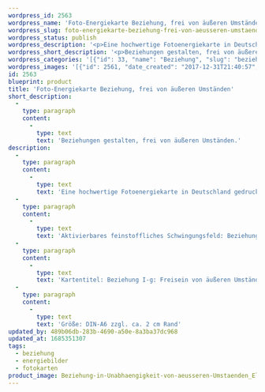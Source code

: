 ```yaml
---
wordpress_id: 2563
wordpress_name: 'Foto-Energiekarte Beziehung, frei von äußeren Umständen'
wordpress_slug: foto-energiekarte-beziehung-frei-von-aeusseren-umstaenden
wordpress_status: publish
wordpress_description: '<p>Eine hochwertige Fotoenergiekarte in Deutschland gedruckt und in Handarbeit laminiert.  Sie ist in Postkartengröße (DIN-A6) gut zu transportieren und kann auch auf den Körper aufgelegt werden.</p><p>Aktivierbares feinstoffliches Schwingungsfeld: Beziehung - Freisein - Äußere Umstände - Wahrhaftigkeit - Realität.</p><p>Kartentitel: Beziehung I-g: Freisein von äußeren Umständen. Reihe: Beziehung. Schwingungsebene: Grün</p><p>Größe: DIN-A6 zzgl. ca. 2 cm Rand<br />Andere Formate sind individuell für Sie innerhalb weniger Tage herstellbar. Bitte kontaktieren Sie uns hierfür unter <a href="mailto:info@elvedenverlag.de">info@elvedenverlag.de</a>.</p><p><a href="https://my.feenbaum.de/anwendung-energiebilder-foto-laminiert/">Anwendungshinweise</a>      <a href="https://my.feenbaum.de/produktinformationen-fotokarten/">Produktinformationen</a></p>'
wordpress_short_description: '<p>Beziehungen gestalten, frei von äußeren Umständen.<br /><em>Hinweis: Das Wasserzeichen „Elveden Verlag Energiebild“ wird nicht mit gedruckt</em></p>'
wordpress_categories: '[{"id": 33, "name": "Beziehung", "slug": "beziehung"}, {"id": 22, "name": "Energiebilder", "slug": "energiebilder"}, {"id": 23, "name": "Fotokarten", "slug": "fotokarten"}]'
wordpress_images: '[{"id": 2561, "date_created": "2017-12-31T21:40:57", "date_created_gmt": "2017-12-31T19:40:57", "date_modified": "2017-12-31T21:40:57", "date_modified_gmt": "2017-12-31T19:40:57", "src": "https://my.feenbaum.de/wp-content/uploads/2017/12/Beziehung-in-Unabhaengigkeit-von-aeusseren-Umstaenden_Elvedenenergiebild_8x8.jpg", "name": "Beziehung-in-Unabhaengigkeit-von-aeusseren-Umstaenden_Elvedenenergiebild_8x8", "alt": ""}]'
id: 2563
blueprint: product
title: 'Foto-Energiekarte Beziehung, frei von äußeren Umständen'
short_description:
  -
    type: paragraph
    content:
      -
        type: text
        text: 'Beziehungen gestalten, frei von äußeren Umständen.'
description:
  -
    type: paragraph
    content:
      -
        type: text
        text: 'Eine hochwertige Fotoenergiekarte in Deutschland gedruckt und in Handarbeit laminiert.  Sie ist in Postkartengröße (DIN-A6) gut zu transportieren und kann auch auf den Körper aufgelegt werden.'
  -
    type: paragraph
    content:
      -
        type: text
        text: 'Aktivierbares feinstoffliches Schwingungsfeld: Beziehung - Freisein - Äußere Umstände - Wahrhaftigkeit - Realität.'
  -
    type: paragraph
    content:
      -
        type: text
        text: 'Kartentitel: Beziehung I-g: Freisein von äußeren Umständen. Reihe: Beziehung. Schwingungsebene: Grün'
  -
    type: paragraph
    content:
      -
        type: text
        text: 'Größe: DIN-A6 zzgl. ca. 2 cm Rand'
updated_by: 489b06db-283b-4690-a50e-8a3ba37dc968
updated_at: 1685351307
tags:
  - beziehung
  - energiebilder
  - fotokarten
product_image: Beziehung-in-Unabhaengigkeit-von-aeusseren-Umstaenden_Elvedenenergiebild_8x8.jpg
---
```

